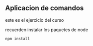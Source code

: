 ## Aplicacion de comandos

este es el ejercicio del curso

recuerden instalar los paquetes de node 

```
npm install
```